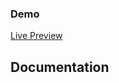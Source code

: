 


### Demo

<a target="_blank" href="http://wafulajoseph.ml/login/">Live Preview</a>

## Documentation
